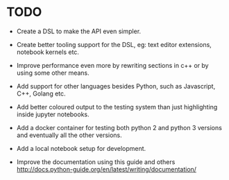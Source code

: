 # TODO

- Create a DSL to make the API even simpler.
- Create better tooling support for the DSL, eg: text editor extensions, notebook kernels etc.
- Improve performance even more by rewriting sections in c++ or by using some other means.
- Add support for other languages besides Python, such as Javascript, C++, Golang etc.
- Add better coloured output to the testing system than just highlighting inside jupyter notebooks.
- Add a docker container for testing both python 2 and python 3 versions and eventually all the other versions.
- Add a local notebook setup for development.

- Improve the documentation using this guide and others http://docs.python-guide.org/en/latest/writing/documentation/
